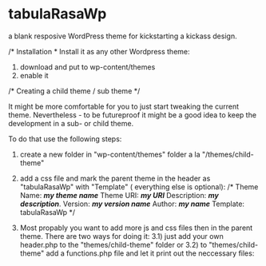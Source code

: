 tabulaRasaWp
============

a blank resposive WordPress theme for kickstarting a kickass design.

/* Installation * 
Install it as any other Wordpress theme:
1) download and put to wp-content/themes
2) enable it

/* Creating a child theme / sub theme */

It might be more comfortable for you to just start tweaking the current theme. 
Nevertheless - to be futureproof it might be a good idea to keep the development in a sub- or child theme.

To do that use the following steps:

1) create a new folder in "wp-content/themes" folder a la "/themes/child-theme"
2) add a css file and mark the parent theme in the header as "tabulaRasaWp" with "Template" ( everything else is optional):
/*
Theme Name: ***my theme name***
Theme URI:  ***my URI***
Description: ***my description***.
Version: ***my version name*** 
Author: ***my name***
Template: tabulaRasaWp
*/

3) Most propably you want to add more js and css files then in the parent theme. There are two ways for doing it:
3.1) just add your own header.php to the "themes/child-theme" folder
or
3.2) to "themes/child-theme" add a functions.php file and let it print out the neccessary files:
<?php
function addHeader() {
?>
  <link rel="stylesheet" type="text/css" href="<?php print get_bloginfo('stylesheet_directory'); ?>/css/main.css" />
  <script src="<?php print get_bloginfo('stylesheet_directory'); ?>/js/main.js" type="text/javascript"></script> 
	<!-- and everything else you need in the header -->   
<? }
add_action( 'wp_head', 'addHeader' );
?> 
